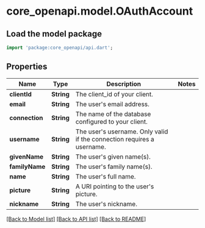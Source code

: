 # core_openapi.model.OAuthAccount

## Load the model package
```dart
import 'package:core_openapi/api.dart';
```

## Properties
Name | Type | Description | Notes
------------ | ------------- | ------------- | -------------
**clientId** | **String** | The client_id of your client. | 
**email** | **String** | The user's email address. | 
**connection** | **String** | The name of the database configured to your client. | 
**username** | **String** | The user's username. Only valid if the connection requires a username. | 
**givenName** | **String** | The user's given name(s). | 
**familyName** | **String** | The user's family name(s). | 
**name** | **String** | The user's full name. | 
**picture** | **String** | A URI pointing to the user's picture. | 
**nickname** | **String** | The user's nickname. | 

[[Back to Model list]](../README.md#documentation-for-models) [[Back to API list]](../README.md#documentation-for-api-endpoints) [[Back to README]](../README.md)



